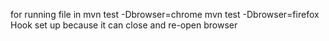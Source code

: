  for running file in 
 mvn test -Dbrowser=chrome
 mvn test -Dbrowser=firefox
 Hook set up because it can close and re-open browser
 